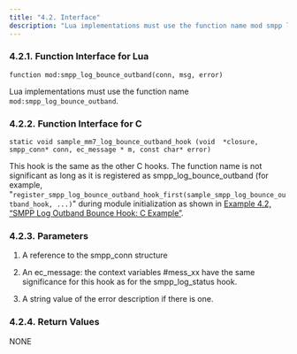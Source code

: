 ```yaml
---
title: "4.2. Interface"
description: "Lua implementations must use the function name mod smpp log bounce outband This hook is the same as the other C hooks The function name is not significant as long as it is registered as smpp log bounce outband for example register smpp log bounce outband hook first sample smpp..."
---
```


### <a name="idp437328"></a> 4.2.1. Function Interface for Lua

`function mod:smpp_log_bounce_outband(conn, msg, error)`

Lua implementations must use the function name `mod:smpp_log_bounce_outband`.

### <a name="idp440096"></a> 4.2.2. Function Interface for C

```
static void sample_mm7_log_bounce_outband_hook (void  *closure,
smpp_conn* conn, ec_message * m, const char* error)
```

This hook is the same as the other C hooks. The function name is not significant as long as it is registered as smpp_log_bounce_outband (for example, "`register_smpp_log_bounce_outband_hook_first(sample_smpp_log_bounce_outband_hook, ...)`" during module initialization as shown in [Example 4.2, “SMPP Log Outband Bounce Hook: C Example”](SMPPLogOutbandBounceHook.examples#SMPP_Log_Outband_Bounce_Hook.c "Example 4.2. SMPP Log Outband Bounce Hook: C Example").

### <a name="idp419728"></a> 4.2.3. Parameters

1.  A reference to the smpp_conn structure

2.  An ec_message: the context variables #mess_xx have the same significance for this hook as for the smpp_log_status hook.

3.  A string value of the error description if there is one.

### <a name="idp424368"></a> 4.2.4. Return Values

NONE
